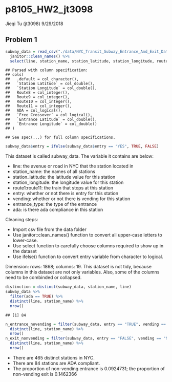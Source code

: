 p8105\_HW2\_jt3098
================
Jieqi Tu (jt3098)
9/29/2018

Problem 1
---------

``` r
subway_data = read_csv("./data/NYC_Transit_Subway_Entrance_And_Exit_Data.csv") %>%
  janitor::clean_names() %>%
  select(line, station_name, station_latitude, station_longitude, route1:route11, entry, vending, entrance_type, ada)
```

    ## Parsed with column specification:
    ## cols(
    ##   .default = col_character(),
    ##   `Station Latitude` = col_double(),
    ##   `Station Longitude` = col_double(),
    ##   Route8 = col_integer(),
    ##   Route9 = col_integer(),
    ##   Route10 = col_integer(),
    ##   Route11 = col_integer(),
    ##   ADA = col_logical(),
    ##   `Free Crossover` = col_logical(),
    ##   `Entrance Latitude` = col_double(),
    ##   `Entrance Longitude` = col_double()
    ## )

    ## See spec(...) for full column specifications.

``` r
subway_data$entry = ifelse(subway_data$entry == "YES", TRUE, FALSE)
```

This dataset is called subway\_data. The variable it contains are below:

-   line: the avenue or road in NYC that the station located in
-   station\_name: the names of all stations
-   station\_latitude: the latitude value for this station
-   station\_longitude: the longitude value for this station
-   route1:route11: the train that stops at this station
-   entry: whether or not there is entry for this station
-   vending: whether or not there is vending for this station
-   entrance\_type: the type of the entrance
-   ada: is there ada compliance in this station

Cleaning steps:

-   Import csv file from the data folder
-   Use janitor::clean\_names() function to convert all upper-case letters to lower-case.
-   Use select function to carefully choose columns required to show up in the dataset
-   Use ifelse() function to convert entry variable from character to logical.

Dimension: rows: 1868; columns: 19. This dataset is not tidy, because columns in this dataset are not only variables. Also, some of the columns need to be combinded or collapsed.

``` r
distinction = distinct(subway_data, station_name, line)
subway_data %>%  
  filter(ada == TRUE) %>%
  distinct(line, station_name) %>%
  nrow()
```

    ## [1] 84

``` r
n_entrance_novending = filter(subway_data, entry == "TRUE", vending == "NO") %>%
  distinct(line, station_name) %>%
  nrow()
n_exit_nonvending = filter(subway_data, entry == "FALSE", vending == "NO") %>%
  distinct(line, station_name) %>%
  nrow()
```

-   There are 465 distinct stations in NYC.
-   There are 84 stations are ADA compliant.
-   The proportion of non-vending entrance is 0.0924731; the proportion of non-vending exit is 0.1462366
